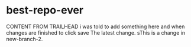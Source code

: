 # best-repo-ever
CONTENT FROM TRAILHEAD
i was told to add something here and when changes are finished to click save
The latest change. sThis is a change in new-branch-2.